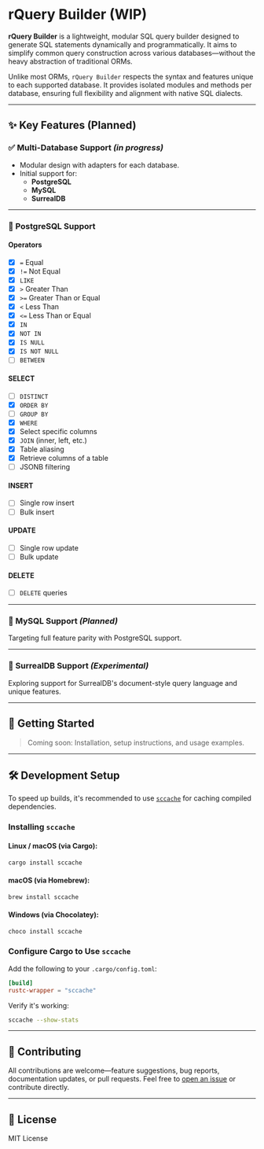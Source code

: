 # rQuery Builder (WIP)

**rQuery Builder** is a lightweight, modular SQL query builder designed to generate SQL statements dynamically and programmatically. It aims to simplify common query construction across various databases—without the heavy abstraction of traditional ORMs.

Unlike most ORMs, `rQuery Builder` respects the syntax and features unique to each supported database. It provides isolated modules and methods per database, ensuring full flexibility and alignment with native SQL dialects.

---

## ✨ Key Features (Planned)

### ✅ Multi-Database Support *(in progress)*

- Modular design with adapters for each database.
- Initial support for:
  - **PostgreSQL**
  - **MySQL**
  - **SurrealDB**

---

### 🐘 PostgreSQL Support

#### Operators
- [x] `=` Equal  
- [x] `!=` Not Equal  
- [x] `LIKE`  
- [x] `>` Greater Than  
- [x] `>=` Greater Than or Equal  
- [x] `<` Less Than  
- [x] `<=` Less Than or Equal  
- [x] `IN`  
- [x] `NOT IN`  
- [x] `IS NULL`  
- [x] `IS NOT NULL`  
- [ ] `BETWEEN`  

#### SELECT
- [ ] `DISTINCT`  
- [x] `ORDER BY`  
- [ ] `GROUP BY`  
- [x] `WHERE`  
- [x] Select specific columns  
- [x] `JOIN` (inner, left, etc.)  
- [x] Table aliasing  
- [x] Retrieve columns of a table  
- [ ] JSONB filtering  

#### INSERT
- [ ] Single row insert  
- [ ] Bulk insert  

#### UPDATE
- [ ] Single row update  
- [ ] Bulk update  

#### DELETE
- [ ] `DELETE` queries  

---

### 🐬 MySQL Support *(Planned)*

Targeting full feature parity with PostgreSQL support.

---

### 🧪 SurrealDB Support *(Experimental)*

Exploring support for SurrealDB's document-style query language and unique features.

---

## 🚀 Getting Started

> Coming soon: Installation, setup instructions, and usage examples.

---

## 🛠 Development Setup

To speed up builds, it's recommended to use [`sccache`](https://github.com/mozilla/sccache) for caching compiled dependencies.

### Installing `sccache`

#### Linux / macOS (via Cargo):
```bash
cargo install sccache
```

#### macOS (via Homebrew):
```bash
brew install sccache
```

#### Windows (via Chocolatey):
```powershell
choco install sccache
```

### Configure Cargo to Use `sccache`

Add the following to your `.cargo/config.toml`:

```toml
[build]
rustc-wrapper = "sccache"
```

Verify it's working:
```bash
sccache --show-stats
```

---

## 🤝 Contributing

All contributions are welcome—feature suggestions, bug reports, documentation updates, or pull requests. Feel free to [open an issue](https://github.com/your-repo/issues) or contribute directly.

---

## 📄 License

MIT License
